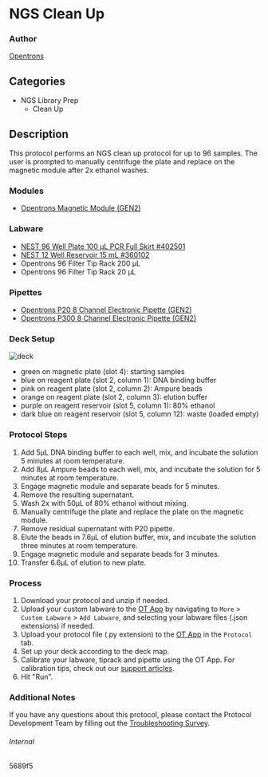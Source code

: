 # NGS Clean Up


### Author
[Opentrons](https://opentrons.com/)


## Categories
* NGS Library Prep
	* Clean Up


## Description
This protocol performs an NGS clean up protocol for up to 96 samples. The user is prompted to manually centrifuge the plate and replace on the magnetic module after 2x ethanol washes.


### Modules
* [Opentrons Magnetic Module (GEN2)](https://shop.opentrons.com/magnetic-module-gen2/)


### Labware
* [NEST 96 Well Plate 100 µL PCR Full Skirt #402501](http://www.cell-nest.com/page94?_l=en&product_id=97&product_category=96)
* [NEST 12 Well Reservoir 15 mL #360102](http://www.cell-nest.com/page94?_l=en&product_id=102)
* Opentrons 96 Filter Tip Rack 200 µL
* Opentrons 96 Filter Tip Rack 20 µL


### Pipettes
* [Opentrons P20 8 Channel Electronic Pipette (GEN2)](https://shop.opentrons.com/8-channel-electronic-pipette/)
* [Opentrons P300 8 Channel Electronic Pipette (GEN2)](https://shop.opentrons.com/8-channel-electronic-pipette/)


### Deck Setup
![deck](https://opentrons-protocol-library-website.s3.amazonaws.com/custom-README-images/5689f5/deck.png)  
* green on magnetic plate (slot 4): starting samples
* blue on reagent plate (slot 2, column 1): DNA binding buffer
* pink on reagent plate (slot 2, column 2): Ampure beads
* orange on reagent plate (slot 2, column 3): elution buffer
* purple on reagent reservoir (slot 5, column 1): 80% ethanol
* dark blue on reagent reservoir (slot 5, column 12): waste (loaded empty)


### Protocol Steps
1. Add 5μL DNA binding buffer to each well, mix, and incubate the solution 5 minutes at room temperature.
2. Add 8μL Ampure beads to each well, mix, and incubate the solution for 5 minutes at room temperature.
3. Engage magnetic module and separate beads for 5 minutes.
4. Remove the resulting supernatant.
5. Wash 2x with 50μL of 80% ethanol without mixing.
6. Manually centrifuge the plate and replace the plate on the magnetic module.
7. Remove residual supernatant with P20 pipette.
8. Elute the beads in 7.6μL of elution buffer, mix, and incubate the solution three minutes at room temperature.
9. Engage magnetic module and separate beads for 3 minutes.
10. Transfer 6.6μL of elution to new plate.

### Process
1. Download your protocol and unzip if needed.
2. Upload your custom labware to the [OT App](https://opentrons.com/ot-app) by navigating to `More` > `Custom Labware` > `Add Labware`, and selecting your labware files (.json extensions) if needed.
3. Upload your protocol file (.py extension) to the [OT App](https://opentrons.com/ot-app) in the `Protocol` tab.
4. Set up your deck according to the deck map.
5. Calibrate your labware, tiprack and pipette using the OT App. For calibration tips, check out our [support articles](https://support.opentrons.com/en/collections/1559720-guide-for-getting-started-with-the-ot-2).
6. Hit "Run".


### Additional Notes
If you have any questions about this protocol, please contact the Protocol Development Team by filling out the [Troubleshooting Survey](https://protocol-troubleshooting.paperform.co/).


###### Internal
5689f5
